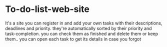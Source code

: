 # To-do-list-web-site
It's a site you can register in and add your own tasks with their descriptions, deadlines and priority. they're automatically sorted by their priority and task-completion. you can check them as finished and delete them or keep them.. you can open each task to get its details in case you forgot
